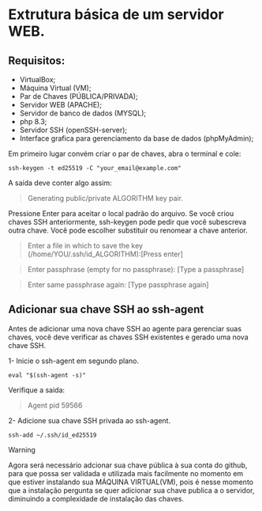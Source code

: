 # Extrutura básica de um servidor WEB.

## Requisitos:

- VirtualBox;
- Máquina Virtual (VM);
- Par de Chaves (PÚBLICA/PRIVADA);
- Servidor WEB (APACHE);
- Servidor de banco de dados (MYSQL);
- php 8.3;
- Servidor SSH (openSSH-server);
- Interface grafica para gerenciamento da base de dados (phpMyAdmin);

Em primeiro lugar convém criar o par de chaves, abra o terminal e cole:

```
ssh-keygen -t ed25519 -C "your_email@example.com"
```

A saída deve conter algo assim:

> Generating public/private ALGORITHM key pair.

Pressione Enter para aceitar o local padrão do arquivo. Se você criou chaves SSH anteriormente, ssh-keygen pode pedir que você subescreva outra chave. Você pode escolher substituir ou renomear a chave anterior. 

> Enter a file in which to save the key (/home/YOU/.ssh/id_ALGORITHM):[Press enter]

> Enter passphrase (empty for no passphrase): [Type a passphrase]

> Enter same passphrase again: [Type passphrase again]

## Adicionar sua chave SSH ao ssh-agent

Antes de adicionar uma nova chave SSH ao agente para gerenciar suas chaves, você deve verificar as chaves SSH existentes e gerado uma nova chave SSH.

1- Inicie o ssh-agent em segundo plano.
```
eval "$(ssh-agent -s)"
```

Verifique a saida:
> Agent pid 59566


2- Adicione sua chave SSH privada ao ssh-agent.
```
ssh-add ~/.ssh/id_ed25519
```
> [!warning]
> Agora será necessário adcionar sua chave pública à sua conta do github, para que possa ser validada e utilizada mais facilmente no momento em que estiver instalando sua MÁQUINA VIRTUAL(VM), pois é nesse momento que a instalação pergunta se quer adicionar sua chave publica a o servidor, diminuindo a complexidade de instalação das chaves.







